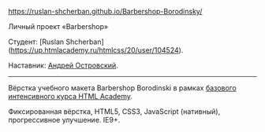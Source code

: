 https://ruslan-shcherban.github.io/Barbershop-Borodinsky/

Личный проект «Barbershop»

Студент: [Ruslan Shcherban]
(https://up.htmlacademy.ru/htmlcss/20/user/104524).

Наставник: [Андрей Островский](https://up.htmlacademy.ru/htmlcss/20/user/198062).



---
Вёрстка учебного макета Barbershop Borodinski в рамках [базового интенсивного курса HTML Academy](https://htmlacademy.ru/intensive).


Фиксированная вёрстка, HTML5, CSS3, JavaScript (нативный), прогрессивное улучшение. IE9+.
